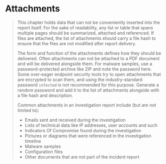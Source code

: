 # Attachments

> This chapter holds data that can not be conveniently inserted into the report itself. For the sake of readability, any list or table that spans multiple pages should be summarized, attached and referenced. If files are attached, the list of attachments should carry a file hash to ensure that the files are not modified after report delivery.
> 
> The form and function of the attachments defines how they should be delivered. Often attachments can not be attached to a PDF document and will be delivered alongside them. For malware samples, use a password-protected archive like ZIP and note the password here. Some over-eager endpoint security tools try to open attachments that are encrypted to scan them, and using the industry-standard password `infected` is not recommended for this purpose. Generate a random password and add it to the list of attachments alongside with a file hash and description.
> 
> Common attachments in an investigation report include (but are not limited to):
>- Emails sent and received during the investigation
>- Lists of technical data like IP addresses, user accounts and such
>- Indicators Of Compromise found during the investigation
>- Pictures or diagrams that were referenced in the investigation timeline
>- Malware samples
>- Configuration files
>- Other documents that are not part of the incident report